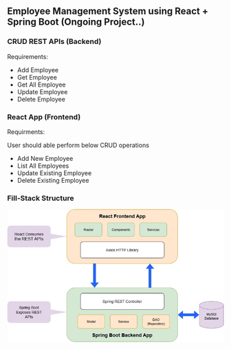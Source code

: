 ## Employee Management System using React + Spring Boot (Ongoing Project..)

### CRUD REST APIs (Backend)

Requirements:
- Add Employee
- Get Employee
- Get All Employee
- Update Employee
- Delete Employee

### React App (Frontend)

Requirments:

User should able perform below CRUD operations
- Add New Employee
- List All Employees
- Update Existing Employee
- Delete Existing Employee

### Fill-Stack Structure
<p align="center" ><img  src = "screenshots/em.jpg?raw=true" width = 1000px></p>
